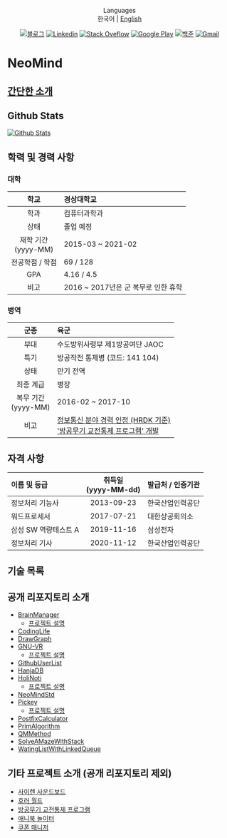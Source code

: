 <div align=center>

Languages
<br>
한국어 | [English](NEOMIND.en.md)

[![블로그](http://img.shields.io/badge/-Blog-black?style=flat-square&logo=github&link=https://neomindstd.github.io/)](https://neomindstd.github.io/) 
[![Linkedin](https://img.shields.io/badge/-LinkedIn-blue?style=flat-square&logo=Linkedin&logoColor=white&link=https://www.linkedin.com/in/우진-도-b137051b1/)](https://www.linkedin.com/in/우진-도-b137051b1/) 
[![Stack Oveflow](https://img.shields.io/badge/-Stack%20Overflow-FE7A16?style=flat-square&logo=StackOverflow&logoColor=white&link=https://stackoverflow.com/users/12839756/neomind?tab=profile)](https://stackoverflow.com/users/12839756/neomind?tab=profile)
[![Google Play](https://img.shields.io/badge/-Google%20Play-414141?style=flat-square&logo=Google%20Play&logoColor=white&link=https://play.google.com/store/apps/developer?id=NEO+MIND)](https://play.google.com/store/apps/developer?id=NEO+MIND)
[![백준](https://img.shields.io/badge/-/<>BOJ-087DC6?style=flat-square&link=https://www.acmicpc.net/user/neomind75)](https://www.acmicpc.net/user/neomind75)
[![Gmail](https://img.shields.io/badge/-Gmail-d14836?style=flat-square&logo=Gmail&logoColor=white&link=mailto:dwj0705@gmail.com)](mailto:dwj0705@gmail.com)

</div>

# NeoMind

## [간단한 소개](README.md)

## Github Stats

[![Github Stats](https://github-readme-stats.vercel.app/api?username=NeoMindStd)](https://github.com/anuraghazra/github-readme-stats)

## 학력 및 경력 사항

### 대학
| 학교 | 경상대학교 |
|:----:|:----------|
| 학과 | 컴퓨터과학과 |
| 상태 | 졸업 예정 |
| 재학 기간 <br> (yyyy-MM) | 2015-03 ~ 2021-02 |
| 전공학점 / 학점 | 69 / 128 |
| GPA | 4.16 / 4.5 |
| 비고 | 2016 ~ 2017년은 군 복무로 인한 휴학 |

### 병역
| 군종 | 육군 |
|:----:|:-----|
| 부대 | 수도방위사령부 제1방공여단 JAOC |
| 특기 | 방공작전 통제병 (코드: 141 104) |
| 상태 | 만기 전역 |
| 최종 계급 | 병장 |
| 복무 기간 <br> (yyyy-MM) | 2016-02 ~ 2017-10 |
| 비고 | [정보통신 분야 경력 인정 (HRDK 기준)](http://www.q-net.or.kr/crf006.do?id=crf00641&gSite=Q&gId=) <br> ['방공무기 교전통제 프로그램' 개발](https://neomindstd.github.io/project/aa-control/) |

## 자격 사항

| 이름 및 등급 | 취득일 <br> (yyyy-MM-dd) | 발급처 / 인증기관 |
|:------------|:------------------------:|:----------------|
| 정보처리 기능사 | 2013-09-23 | 한국산업인력공단 |
| 워드프로세서 | 2017-07-21 | 대한상공회의소 |
| 삼성 SW 역량테스트 A | 2019-11-16 | 삼성전자 |
| 정보처리 기사 | 2020-11-12 | 한국산업인력공단 |

## 기술 목록

## 공개 리포지토리 소개
- [BrainManager](https://github.com/NeoMindStd/BrainManager)
    + [프로젝트 설명](https://neomindstd.github.io/project/brain-manager/)
- [CodingLife](https://github.com/NeoMindStd/CodingLife)
- [DrawGraph](https://github.com/NeoMindStd/DrawGraph)
- [GNU-VR](https://github.com/NeoMindStd/GNU-VR)
    + [프로젝트 설명](https://neomindstd.github.io/project/vr-shooting/)
- [GithubUserList](https://github.com/NeoMindStd/GithubUserList)
- [HanjaDB](https://github.com/NeoMindStd/HanjaDB)
- [HoliNoti](https://github.com/NeoMindStd/HoliNoti)
    + [프로젝트 설명](https://neomindstd.github.io/project/holinoti/)
- [NeoMindStd](https://github.com/NeoMindStd/NeoMindStd)
- [Pickey](https://github.com/NeoMindStd/Pickey)
    + [프로젝트 설명](https://neomindstd.github.io/project/pickey/)
- [PostfixCalculator](https://github.com/NeoMindStd/PostfixCalculator)
- [PrimAlgorithm](https://github.com/NeoMindStd/PrimAlgorithm)
- [QMMethod](https://github.com/NeoMindStd/QMMethod)
- [SolveAMazeWithStack](https://github.com/NeoMindStd/SolveAMazeWithStack)
- [WatingListWithLinkedQueue](https://github.com/NeoMindStd/WatingListWithLinkedQueue)

## 기타 프로젝트 소개 (공개 리포지토리 제외)
- [사이렌 사운드보드](https://neomindstd.github.io/project/siren-soundboard/)
- [호러 월드](https://neomindstd.github.io/project/horror-world/)
- [방공무기 교전통제 프로그램](https://neomindstd.github.io/project/aa-control/)
- [애니북 놀이터](https://neomindstd.github.io/project/edu-motion/)
- [쿠폰 매니저](https://neomindstd.github.io/project/coupon-manager/)